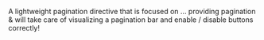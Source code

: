 A lightweight pagination directive that is focused on ... providing pagination & will take care of visualizing a pagination bar and enable / disable buttons correctly!
